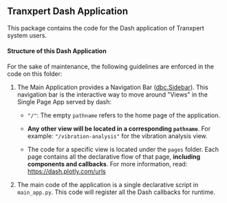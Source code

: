 ## Tranxpert Dash Application

This package contains the code for the Dash application of Tranxpert system users.


#### Structure of this Dash Application

For the sake of maintenance, the following guidelines are enforced 
in the code on this folder:

1. The Main Application provides a Navigation Bar ([dbc.Sidebar](https://dash-bootstrap-components.opensource.faculty.ai/docs/components/navbar/)).
This navigation bar is the interactive way to move around "Views" in the Single Page App served by dash:
  
   - `"/"`: The empty `pathname` refers to the home page of the application.
   - **Any other view will be located in a corresponding `pathname`**. For example: `"/vibration-analysis"` for the 
    vibration analysis view. 
     
    -   The code for a specific view is located under the `pages` folder. Each page contains all the 
    declarative flow of that page, **including components and callbacks**. For more information, read: https://dash.plotly.com/urls 
        
3. The main code of the application is a single declarative script in `main_app.py`. 
This code will register all the Dash callbacks for runtime.  
